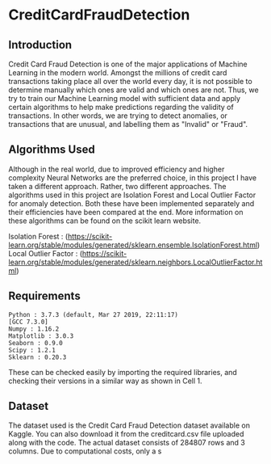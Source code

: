 # CreditCardFraudDetection

## Introduction

Credit Card Fraud Detection is one of the major applications of Machine Learning in the modern world. Amongst the millions of credit card transactions taking place all over the world every day, it is not possible to determine manually which ones are valid and which ones are not. Thus, we try to train our Machine Learning model with sufficient data and apply certain algorithms to help make predictions regarding the validity of transactions. In other words, we are trying to detect anomalies, or transactions that are unusual, and labelling them as "Invalid" or "Fraud".

## Algorithms Used

Although in the real world, due to improved efficiency and higher complexity Neural Networks are the preferred choice, in this project I have taken a different approach. Rather, two different approaches. The algorithms used in this project are Isolation Forest and Local Outlier Factor for anomaly detection. Both these have been implemented separately and their efficiencies have been compared at the end. More information on these algorithms can be found on the scikit learn website.

Isolation Forest :  (https://scikit-learn.org/stable/modules/generated/sklearn.ensemble.IsolationForest.html)
Local Outlier Factor : (https://scikit-learn.org/stable/modules/generated/sklearn.neighbors.LocalOutlierFactor.html) 

## Requirements

    Python : 3.7.3 (default, Mar 27 2019, 22:11:17)
    [GCC 7.3.0]
    Numpy : 1.16.2
    Matplotlib : 3.0.3
    Seaborn : 0.9.0
    Scipy : 1.2.1
    Sklearn : 0.20.3
    
  

These can be checked easily by importing the required libraries, and checking their versions in a similar way as shown in Cell 1. 

## Dataset

The dataset used is the Credit Card Fraud Detection dataset available on Kaggle. You can also download it from the creditcard.csv file uploaded along with the code. The actual dataset consists of 284807 rows and 3 columns. Due to computational costs, only a s


<!--stackedit_data:
eyJoaXN0b3J5IjpbMTI3MTIwOTM3Miw4NDE3NjYxNzJdfQ==
-->